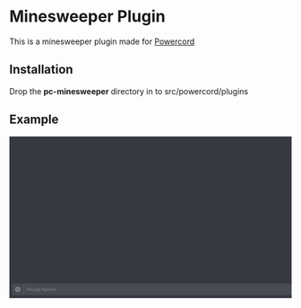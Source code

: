 # Minesweeper Plugin
This is a minesweeper plugin made for [Powercord](https://github.com/powercord-org/powercord])

## Installation
Drop the **pc-minesweeper** directory in to src/powercord/plugins

## Example
![](Example.gif)
